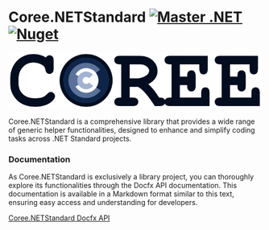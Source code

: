 # Coree.NETStandard [![Master .NET](https://github.com/carsten-riedel/Coree.NETStandard/actions/workflows/dotnet-master.yml/badge.svg?branch=master)](https://github.com/carsten-riedel/Coree.NETStandard/actions/workflows/dotnet-master.yml) [![Nuget](https://img.shields.io/nuget/v/Coree.NETStandard?label=NuGet&labelColor=004880&logo=NuGet&logoColor=white)](https://www.nuget.org/packages/Coree.NETStandard)

<!--Use https://raw.githubusercontent.com/carsten-riedel/Coree.NETStandard/master for images to be compatible to Nuget readme. -->
![brand](https://raw.githubusercontent.com/carsten-riedel/Coree.NETStandard/master/images/brand.png)

Coree.NETStandard is a comprehensive library that provides a wide range of generic helper functionalities, designed to enhance and simplify coding tasks across .NET Standard projects.

### Documentation

As Coree.NETStandard is exclusively a library project, you can thoroughly explore its functionalities through the Docfx API documentation. This documentation is available in a Markdown format similar to this text, ensuring easy access and understanding for developers.

[Coree.NETStandard Docfx API](https://carsten-riedel.github.io/Coree.NETStandard/docfx/index.html)


